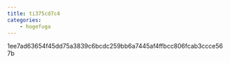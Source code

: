 ```yaml
---
title: ti375cd7c4
categories:
    - hogefuga
---
```

1ee7ad63654f45dd75a3839c6bcdc259bb6a7445af4ffbcc806fcab3ccce567b
